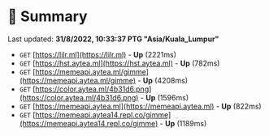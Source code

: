 # 📖 Summary
Last updated: **31/8/2022, 10:33:37 PTG "Asia/Kuala_Lumpur"**

- `GET` [https://lilr.ml](https://lilr.ml) - **Up** (2221ms)
- `GET` [https://hst.aytea.ml](https://hst.aytea.ml) - **Up** (782ms)
- `GET` [https://memeapi.aytea.ml/gimme](https://memeapi.aytea.ml/gimme) - **Up** (4208ms)
- `GET` [https://color.aytea.ml/4b31d6.png](https://color.aytea.ml/4b31d6.png) - **Up** (1596ms)
- `GET` [https://memeapi.aytea.ml](https://memeapi.aytea.ml) - **Up** (822ms)
- `GET` [https://memeapi.aytea14.repl.co/gimme](https://memeapi.aytea14.repl.co/gimme) - **Up** (1189ms)
